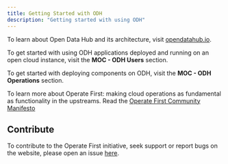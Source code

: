 ```yaml
---
title: Getting Started with ODH
description: "Getting started with using ODH"
---
```


To learn about Open Data Hub and its architecture, visit [opendatahub.io](https://www.opendatahub.io).

To get started with using ODH applications deployed and running on an open cloud instance, visit the **MOC - ODH Users** section.

To get started with deploying components on ODH, visit the **MOC - ODH Operations** section.

To learn more about Operate First: making cloud operations as fundamental as functionality in the upstreams. Read the [Operate First Community Manifesto](https://openinfralabs.org/operate-first-manifesto/)

## Contribute

To contribute to the Operate First initiative, seek support or report bugs on the website, please open an issue [here](https://github.com/operate-first/operate-first.github.io/issues).